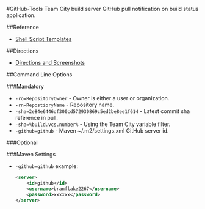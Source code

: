 #GitHub-Tools
Team City build server GitHub pull notification on build status application.

##Reference
* [Shell Script Templates](https://github.com/ArcBees/GitHub-Tools/tree/master/Github-Tools/src/main/resources/com/arcbees/run)

##Directions
* [Directions and Screenshots](http://c.gwt-examples.com/home/maven/build-server/team-city/github-pull-notification-app)

##Command Line Options

###Mandatory
* `-ro=RepositoryOwner` - Owner is either a user or organization.
* `-rn=RepostioryName` - Repository name.
* `-sha=2e84e6446df300cd572930869c5ed2be8ee1f614` - Latest commit sha reference in pull. 
 * `-sha=%build.vcs.number%` - Using the Team City variable filter.    
* `-github=github` - Maven ~/.m2/settings.xml GitHub server id.

###Optional

###Maven Settings

* `-github=github` example:

  ```xml
  <server>
      <id>github</id>
      <username>branflake2267</username>
      <password>xxxxxx</password>
  </server>
  ```
